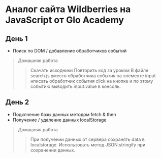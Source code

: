 # Аналог сайта Wildberries на JavaScript от Glo Academy

## День 1
* Поиск по DOM / добавление обработчиков событий

> Домашняя работа
>> Скачать исходники
>> Повторить код за уроком
>> В файле search.js вместо обработчика события на элементе input нписать обработчик события click на кнопке и по этому событию выводить input.value в консоль.


## День 2
* Подклчение базы данных методом fetch & then
* Получение / удаление данных localStorage

> Домашняя работа
>> При получении данных от сервера сохранять data в localstorage.
>> Использовать метод JSON.stringify при сохранении данных.